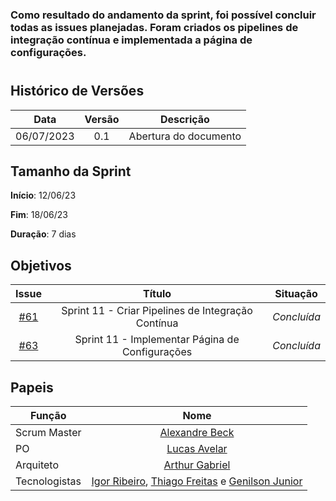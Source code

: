 ### Como resultado do andamento da sprint, foi possível concluir todas as issues planejadas. Foram criados os pipelines de integração contínua e implementada a página de configurações.
#

## Histórico de Versões

|    Data    | Versão |       Descrição       |
| :--------: | :----: | :-------------------: |
| 06/07/2023 |  0.1   | Abertura do documento |

## Tamanho da Sprint

**Início**: 12/06/23

**Fim**: 18/06/23

**Duração**: 7 dias

## Objetivos

|                            Issue                             |              Título               |                    Situação                      |
| :----------------------------------------------------------: | :-------------------------------: | :-------------------------------------------------: |
| [#61](https://github.com/fga-eps-mds/2023.1-GuiaUnB/issues/61) | Sprint 11 - Criar Pipelines de Integração Contínua | _Concluída_|
| [#63](https://github.com/fga-eps-mds/2023.1-GuiaUnB/issues/63) | Sprint 11 - Implementar Página de Configurações | _Concluída_ |


## Papeis

| Função        |                                                                           Nome                                                                            |
| ------------- | :-------------------------------------------------------------------------------------------------------------------------------------------------------: |
| Scrum Master  |                                                    [Alexandre Beck](https://github.com/zzzBECK)                                                   |
| PO            |                                                    [Lucas Avelar](https://github.com/LucasAvelar2711)                                                     |
| Arquiteto     |                                                    [Arthur Gabriel](https://github.com/ArthurGabrieel)                                                    |
| Tecnologistas | [Igor Ribeiro](https://github.com/igor-ribeir0), [Thiago Freitas](https://github.com/thiagorfreitas) e [Genilson Junior](https://github.com/GenilsonJunior99006) |